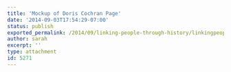 ```yaml
---
title: 'Mockup of Doris Cochran Page'
date: '2014-09-03T17:54:29-07:00'
status: publish
exported_permalink: /2014/09/linking-people-through-history/linkingpeople
author: sarah
excerpt: ''
type: attachment
id: 5271
---
```

<!DOCTYPE html PUBLIC "-//W3C//DTD HTML 4.0 Transitional//EN" "http://www.w3.org/TR/REC-html40/loose.dtd">
<?xml encoding="UTF-8">
